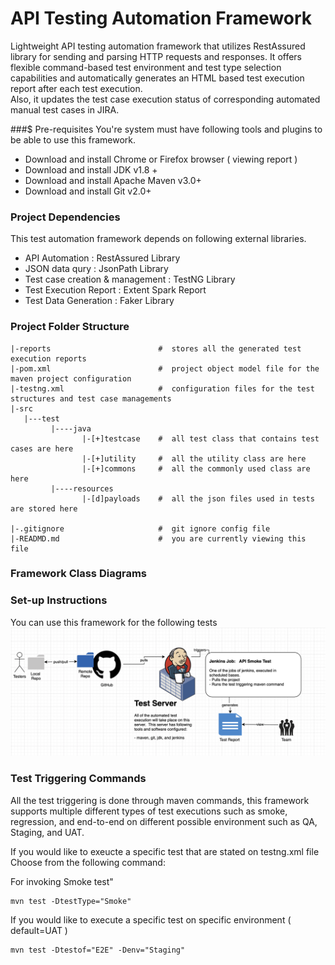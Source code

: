 # API Testing Automation Framework
Lightweight API testing automation framework that utilizes RestAssured library for sending and 
parsing HTTP requests and responses.  It offers flexible command-based test environment and test 
type selection capabilities and automatically generates an HTML based test execution report after each test execution.  
Also, it updates the test case execution status of corresponding automated manual test cases in JIRA.

###$ Pre-requisites
You're system must have following tools and plugins to be able to use this framework. 
* Download and install Chrome or Firefox browser  ( viewing report )
* Download and install JDK v1.8 + 
* Download and install Apache Maven v3.0+
* Download and install Git v2.0+ 


### Project Dependencies 
This test automation framework depends on following 
external libraries.
- API Automation :  RestAssured Library 
- JSON data qury :  JsonPath Library
- Test case creation & management :   TestNG Library 
- Test Execution Report :  Extent Spark Report 
- Test Data Generation :  Faker Library 

### Project Folder Structure 
```
|-reports                        #  stores all the generated test execution reports 
|-pom.xml                        #  project object model file for the maven project configuration
|-testng.xml                     #  configuration files for the test structures and test case managements 
|-src
   |---test
         |----java               
                |-[+]testcase    #  all test class that contains test cases are here
                |-[+]utility     #  all the utility class are here
                |-[+]commons     #  all the commonly used class are here  
         |----resources         
                |-[d]payloads    #  all the json files used in tests are stored here 
              
|-.gitignore                     #  git ignore config file 
|-READMD.md                      #  you are currently viewing this file 
```


### Framework Class Diagrams 


### Set-up Instructions 
You can use this framework for the following tests 
![screenshot](/images/test_execution_setup.png)


### Test Triggering Commands
All the test triggering is done through maven commands, this framework supports multiple different types of 
test executions such as smoke, regression, and end-to-end on different possible environment such as QA, Staging, and 
UAT.

If you would like to exeucte a specific test that are stated on testng.xml file
Choose from the following command: 

For invoking Smoke test"
```
mvn test -DtestType="Smoke"
```

If you would like to execute a specific test on specific environment ( default=UAT ) 
```
mvn test -Dtestof="E2E" -Denv="Staging"
```

